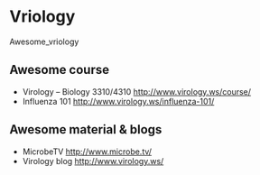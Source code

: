 # Vriology
Awesome_vriology
## Awesome course
* Virology – Biology 3310/4310 http://www.virology.ws/course/
* Influenza 101 http://www.virology.ws/influenza-101/
## Awesome material & blogs
* MicrobeTV http://www.microbe.tv/
* Virology blog http://www.virology.ws/
